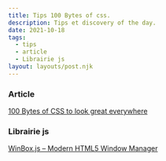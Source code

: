 ```yaml
---
title: Tips 100 Bytes of css.
description: Tips et discovery of the day.
date: 2021-10-18
tags:
  - tips
  - article
  - Librairie js
layout: layouts/post.njk
---
```

### Article
[100 Bytes of CSS to look great everywhere](https://www.swyx.io/css-100-bytes/)

### Librairie js
[WinBox.js – Modern HTML5 Window Manager](https://nextapps-de.github.io/winbox/)

